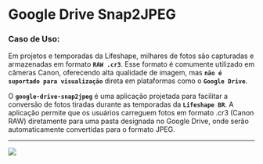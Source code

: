 # Google Drive Snap2JPEG
### Caso de Uso:
Em projetos e temporadas da Lifeshape, milhares de fotos são capturadas e armazenadas em formato **`RAW .cr3`**. 
Esse formato é comumente utilizado em câmeras Canon, oferecendo alta qualidade de imagem, mas **`não é suportado para visualização`** direta em plataformas como o **`Google Drive`**.

O **`google-drive-snap2jpeg`** é uma aplicação projetada para facilitar a conversão de fotos tiradas durante as temporadas da **`Lifeshape BR`**. 
A aplicação permite que os usuários carreguem fotos em formato .cr3 (Canon RAW) diretamente para uma pasta designada no Google Drive, onde serão automaticamente convertidas para o formato JPEG.
<hr>
<img src="https://github.com/user-attachments/assets/a6e076fa-2e42-4dcb-a76d-035892a043e8">
